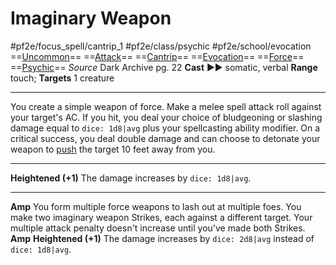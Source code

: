 # Imaginary Weapon
#pf2e/focus_spell/cantrip_1 #pf2e/class/psychic #pf2e/school/evocation 
==[Uncommon](../../../../../TTRPGShare-Pathfinder-2E-Vault/rules/traits/uncommon.md)== ==[Attack](../../../../../TTRPGShare-Pathfinder-2E-Vault/rules/traits/attack.md)== ==[Cantrip](../../../../../TTRPGShare-Pathfinder-2E-Vault/rules/traits/cantrip.md)== ==[Evocation](../../../../../TTRPGShare-Pathfinder-2E-Vault/rules/traits/evocation.md)== ==[Force](../../../../../TTRPGShare-Pathfinder-2E-Vault/rules/traits/force.md)== ==[Psychic](../../../Traits/Psychic.md)==
*Source* Dark Archive pg. 22
**Cast** ►► somatic, verbal
**Range** touch; **Targets** 1 creature

---
You create a simple weapon of force. Make a melee spell attack roll against your target's AC. If you hit, you deal your choice of bludgeoning or slashing damage equal to `dice: 1d8|avg` plus your spellcasting ability modifier. On a critical success, you deal double damage and can choose to detonate your weapon to [push](../../../Rules/Forced%20Movement.md) the target 10 feet away from you.

<hr>

**Heightened (+1)** The damage increases by `dice: 1d8|avg`.

---
**Amp** You form multiple force weapons to lash out at multiple foes. You make two imaginary weapon Strikes, each against a different target. Your multiple attack penalty doesn't increase until you've made both Strikes.
**Amp** **Heightened (+1)** The damage increases by `dice: 2d8|avg` instead of `dice: 1d8|avg`.